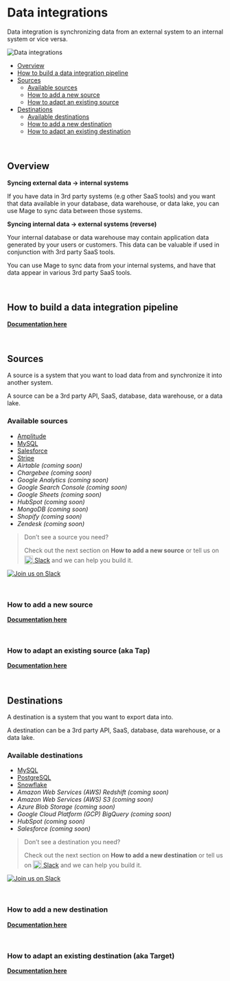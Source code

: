 # Data integrations

Data integration is synchronizing data from an external system to an internal system or vice versa.

<img
  alt="Data integrations"
  src="https://www.radicalcompliance.com/wp-content/uploads/2021/02/data-meme.gif"
/>

- [Overview](#overview)
- [How to build a data integration pipeline](../guides/pipelines/DataIntegrationPipeline.md)
- [Sources](#sources)
    - [Available sources](#available-sources)
    - [How to add a new source](../guides/data_integrations/sources/AddNewSource.md)
    - [How to adapt an existing source](../guides/data_integrations/sources/AdaptExistingSource.md)
- [Destinations](#destinations)
    - [Available destinations](#available-destinations)
    - [How to add a new destination](../guides/data_integrations/destinations/AddNewDestination.md)
    - [How to adapt an existing destination](../guides/data_integrations/destinations/AdaptExistingDestination.md)

<br />

## Overview

<b>Syncing external data → internal systems</b>

If you have data in 3rd party systems (e.g other SaaS tools) and you want that data available in
your database, data warehouse, or data lake, you can use Mage to sync data between those systems.

<b>Syncing internal data → external systems (reverse)</b>

Your internal database or data warehouse may contain application data generated by your
users or customers. This data can be valuable if used in conjunction with 3rd party SaaS tools.

You can use Mage to sync data from your internal systems, and have that data appear in various
3rd party SaaS tools.

<br />

## How to build a data integration pipeline

[<b>Documentation here</b>](../guides/pipelines/DataIntegrationPipeline.md)

<br />

## Sources

A source is a system that you want to load data from and synchronize it into another system.

A source can be a 3rd party API, SaaS, database, data warehouse, or a data lake.

### Available sources

- [Amplitude](../../mage_integrations/sources/amplitude/README.md)
- [MySQL](../../mage_integrations/sources/mysql/README.md)
- [Salesforce](../../mage_integrations/sources/salesforce/README.md)
- [Stripe](../../mage_integrations/sources/stripe/README.md)
- *Airtable (coming soon)*
- *Chargebee (coming soon)*
- *Google Analytics (coming soon)*
- *Google Search Console (coming soon)*
- *Google Sheets (coming soon)*
- *HubSpot (coming soon)*
- *MongoDB (coming soon)*
- *Shopify (coming soon)*
- *Zendesk (coming soon)*

> Don’t see a source you need?
>
> Check out the next section on <b>How to add a new source</b>
> or tell us on
> [<img alt="Slack" height="20" src="https://thepostsportsbar.com/wp-content/uploads/2017/02/Slack-Logo.png" style="position: relative; top: 4px;" /> Slack](https://www.mage.ai/chat)
> and we can help you build it.

[![Join us on Slack](https://img.shields.io/badge/%20-Join%20us%20on%20Slack-black?style=for-the-badge&logo=slack&labelColor=6B50D7)](https://www.mage.ai/chat)

<br />

### How to add a new source

[<b>Documentation here</b>](../guides/data_integrations/sources/AddNewSource.md)

<br />

### How to adapt an existing source (aka Tap)

[<b>Documentation here</b>](../guides/data_integrations/sources/AdaptExistingSource.md)

<br />

## Destinations

A destination is a system that you want to export data into.

A destination can be a 3rd party API, SaaS, database, data warehouse, or a data lake.

### Available destinations

- [MySQL](../../mage_integrations/destinations/mysql/README.md)
- [PostgreSQL](../../mage_integrations/destinations/postgresql/README.md)
- [Snowflake](../../mage_integrations/destinations/snowflake/README.md)
- *Amazon Web Services (AWS) Redshift (coming soon)*
- *Amazon Web Services (AWS) S3 (coming soon)*
- *Azure Blob Storage (coming soon)*
- *Google Cloud Platform (GCP) BigQuery (coming soon)*
- *HubSpot (coming soon)*
- *Salesforce (coming soon)*

> Don’t see a destination you need?
>
> Check out the next section on <b>How to add a new destination</b>
> or tell us on
> [<img alt="Slack" height="20" src="https://thepostsportsbar.com/wp-content/uploads/2017/02/Slack-Logo.png" style="position: relative; top: 4px;" /> Slack](https://www.mage.ai/chat)
> and we can help you build it.

[![Join us on Slack](https://img.shields.io/badge/%20-Join%20us%20on%20Slack-black?style=for-the-badge&logo=slack&labelColor=6B50D7)](https://www.mage.ai/chat)

<br />

### How to add a new destination

[<b>Documentation here</b>](../guides/data_integrations/destinations/AddNewDestination.md)

<br />

### How to adapt an existing destination (aka Target)

[<b>Documentation here</b>](../guides/data_integrations/destinations/AdaptExistingDestination.md)

<br />
